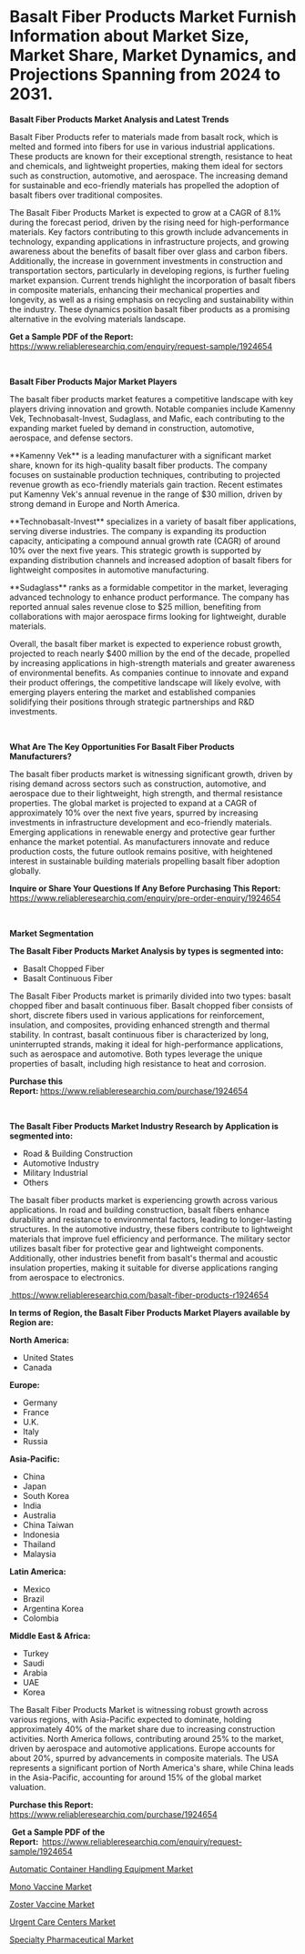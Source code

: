 <p><h1>Basalt Fiber Products Market Furnish Information about Market Size, Market Share, Market Dynamics, and Projections Spanning from 2024 to 2031.</h1></p><p><strong>Basalt Fiber Products Market Analysis and Latest Trends</strong></p>
<p><p>Basalt Fiber Products refer to materials made from basalt rock, which is melted and formed into fibers for use in various industrial applications. These products are known for their exceptional strength, resistance to heat and chemicals, and lightweight properties, making them ideal for sectors such as construction, automotive, and aerospace. The increasing demand for sustainable and eco-friendly materials has propelled the adoption of basalt fibers over traditional composites.</p><p>The Basalt Fiber Products Market is expected to grow at a CAGR of 8.1% during the forecast period, driven by the rising need for high-performance materials. Key factors contributing to this growth include advancements in technology, expanding applications in infrastructure projects, and growing awareness about the benefits of basalt fiber over glass and carbon fibers. Additionally, the increase in government investments in construction and transportation sectors, particularly in developing regions, is further fueling market expansion. Current trends highlight the incorporation of basalt fibers in composite materials, enhancing their mechanical properties and longevity, as well as a rising emphasis on recycling and sustainability within the industry. These dynamics position basalt fiber products as a promising alternative in the evolving materials landscape.</p></p>
<p><strong>Get a Sample PDF of the Report:&nbsp;</strong> <a href="https://www.reliableresearchiq.com/enquiry/request-sample/1924654?utm_campaign=1807&utm_medium=2&utm_source=Github&utm_content=ia&utm_term=24102024&utm_id=basalt-fiber-products">https://www.reliableresearchiq.com/enquiry/request-sample/1924654</a></p>
<p>&nbsp;</p>
<p><strong>Basalt Fiber Products Major Market Players</strong></p>
<p><p>The basalt fiber products market features a competitive landscape with key players driving innovation and growth. Notable companies include Kamenny Vek, Technobasalt-Invest, Sudaglass, and Mafic, each contributing to the expanding market fueled by demand in construction, automotive, aerospace, and defense sectors.</p><p>**Kamenny Vek** is a leading manufacturer with a significant market share, known for its high-quality basalt fiber products. The company focuses on sustainable production techniques, contributing to projected revenue growth as eco-friendly materials gain traction. Recent estimates put Kamenny Vek's annual revenue in the range of $30 million, driven by strong demand in Europe and North America.</p><p>**Technobasalt-Invest** specializes in a variety of basalt fiber applications, serving diverse industries. The company is expanding its production capacity, anticipating a compound annual growth rate (CAGR) of around 10% over the next five years. This strategic growth is supported by expanding distribution channels and increased adoption of basalt fibers for lightweight composites in automotive manufacturing.</p><p>**Sudaglass** ranks as a formidable competitor in the market, leveraging advanced technology to enhance product performance. The company has reported annual sales revenue close to $25 million, benefiting from collaborations with major aerospace firms looking for lightweight, durable materials. </p><p>Overall, the basalt fiber market is expected to experience robust growth, projected to reach nearly $400 million by the end of the decade, propelled by increasing applications in high-strength materials and greater awareness of environmental benefits. As companies continue to innovate and expand their product offerings, the competitive landscape will likely evolve, with emerging players entering the market and established companies solidifying their positions through strategic partnerships and R&D investments.</p></p>
<p>&nbsp;</p>
<p><strong>What Are The Key Opportunities For Basalt Fiber Products Manufacturers?</strong></p>
<p><p>The basalt fiber products market is witnessing significant growth, driven by rising demand across sectors such as construction, automotive, and aerospace due to their lightweight, high strength, and thermal resistance properties. The global market is projected to expand at a CAGR of approximately 10% over the next five years, spurred by increasing investments in infrastructure development and eco-friendly materials. Emerging applications in renewable energy and protective gear further enhance the market potential. As manufacturers innovate and reduce production costs, the future outlook remains positive, with heightened interest in sustainable building materials propelling basalt fiber adoption globally.</p></p>
<p><strong>Inquire or Share Your Questions If Any Before Purchasing This Report:</strong> <a href="https://www.reliableresearchiq.com/enquiry/pre-order-enquiry/1924654?utm_campaign=1807&utm_medium=2&utm_source=Github&utm_content=ia&utm_term=24102024&utm_id=basalt-fiber-products">https://www.reliableresearchiq.com/enquiry/pre-order-enquiry/1924654</a></p>
<p>&nbsp;</p>
<p><strong>Market Segmentation</strong></p>
<p><strong>The Basalt Fiber Products Market Analysis by types is segmented into:</strong></p>
<p><ul><li>Basalt Chopped Fiber</li><li>Basalt Continuous Fiber</li></ul></p>
<p><p>The Basalt Fiber Products market is primarily divided into two types: basalt chopped fiber and basalt continuous fiber. Basalt chopped fiber consists of short, discrete fibers used in various applications for reinforcement, insulation, and composites, providing enhanced strength and thermal stability. In contrast, basalt continuous fiber is characterized by long, uninterrupted strands, making it ideal for high-performance applications, such as aerospace and automotive. Both types leverage the unique properties of basalt, including high resistance to heat and corrosion.</p></p>
<p><strong>Purchase this Report:&nbsp;</strong><a href="https://www.reliableresearchiq.com/purchase/1924654?utm_campaign=1807&utm_medium=2&utm_source=Github&utm_content=ia&utm_term=24102024&utm_id=basalt-fiber-products">https://www.reliableresearchiq.com/purchase/1924654</a></p>
<p>&nbsp;</p>
<p><strong>The Basalt Fiber Products Market Industry Research by Application is segmented into:</strong></p>
<p><ul><li>Road & Building Construction</li><li>Automotive Industry</li><li>Military Industrial</li><li>Others</li></ul></p>
<p><p>The basalt fiber products market is experiencing growth across various applications. In road and building construction, basalt fibers enhance durability and resistance to environmental factors, leading to longer-lasting structures. In the automotive industry, these fibers contribute to lightweight materials that improve fuel efficiency and performance. The military sector utilizes basalt fiber for protective gear and lightweight components. Additionally, other industries benefit from basalt's thermal and acoustic insulation properties, making it suitable for diverse applications ranging from aerospace to electronics.</p></p>
<p><a href="https://www.reliableresearchiq.com/basalt-fiber-products-r1924654?utm_campaign=1807&utm_medium=2&utm_source=Github&utm_content=ia&utm_term=24102024&utm_id=basalt-fiber-products">&nbsp;https://www.reliableresearchiq.com/basalt-fiber-products-r1924654</a></p>
<p><strong>In terms of Region, the Basalt Fiber Products Market Players available by Region are:</strong></p>
<p>
    <p> <strong> North America: </strong>
        <ul>
            <li>United States</li>
            <li>Canada</li>
        </ul>
        </p> 
    <p> <strong> Europe: </strong>
        <ul>
            <li>Germany</li>
            <li>France</li>
            <li>U.K.</li>
            <li>Italy</li>
            <li>Russia</li>
        </ul>
        </p> 
    <p> <strong> Asia-Pacific: </strong>
        <ul>
            <li>China</li>
            <li>Japan</li>
            <li>South Korea</li>
            <li>India</li>
            <li>Australia</li>
            <li>China Taiwan</li>
            <li>Indonesia</li>
            <li>Thailand</li>
            <li>Malaysia</li>
        </ul>
        </p> 
    <p> <strong> Latin America: </strong>
        <ul>
            <li>Mexico</li>
            <li>Brazil</li>
            <li>Argentina Korea</li>
            <li>Colombia</li>
        </ul>
        </p> 
    <p> <strong> Middle East & Africa: </strong>
        <ul>
            <li>Turkey</li>
            <li>Saudi</li>
            <li>Arabia</li>
            <li>UAE</li>
            <li>Korea</li>
        </ul>
    </p>
    </p>
<p><p>The Basalt Fiber Products Market is witnessing robust growth across various regions, with Asia-Pacific expected to dominate, holding approximately 40% of the market share due to increasing construction activities. North America follows, contributing around 25% to the market, driven by aerospace and automotive applications. Europe accounts for about 20%, spurred by advancements in composite materials. The USA represents a significant portion of North America's share, while China leads in the Asia-Pacific, accounting for around 15% of the global market valuation.</p></p>
<p><strong>Purchase this Report: </strong><a href="https://www.reliableresearchiq.com/purchase/1924654?utm_campaign=1807&utm_medium=2&utm_source=Github&utm_content=ia&utm_term=24102024&utm_id=basalt-fiber-products">https://www.reliableresearchiq.com/purchase/1924654</a></p>
<p>&nbsp;<strong>Get a Sample PDF of the Report:&nbsp;&nbsp;</strong><a href="https://www.reliableresearchiq.com/enquiry/request-sample/1924654?utm_campaign=1807&utm_medium=2&utm_source=Github&utm_content=ia&utm_term=24102024&utm_id=basalt-fiber-products">https://www.reliableresearchiq.com/enquiry/request-sample/1924654</a></p>
<p><strong></strong></p>
<p><p><a href="https://github.com/sakalstgliemsk/Market-Research-Report-List-1/blob/main/automatic-container-handling-equipment-market.md?utm_campaign=1807&utm_medium=2&utm_source=Github&utm_content=ia&utm_term=24102024&utm_id=basalt-fiber-products">Automatic Container Handling Equipment Market</a></p><p><a href="https://www.linkedin.com/pulse/mono-vaccine-industry-insights-report-analyzing-market-trends-jrbie?utm_campaign=1807&utm_medium=2&utm_source=Github&utm_content=ia&utm_term=24102024&utm_id=basalt-fiber-products">Mono Vaccine Market</a></p><p><a href="https://www.linkedin.com/pulse/global-zoster-vaccine-market-trends-analysis-future-growth-qvvze?utm_campaign=1807&utm_medium=2&utm_source=Github&utm_content=ia&utm_term=24102024&utm_id=basalt-fiber-products">Zoster Vaccine Market</a></p><p><a href="https://www.linkedin.com/pulse/urgent-care-centers-market-revolution-size-share-emerging-trends-e0ysf?utm_campaign=1807&utm_medium=2&utm_source=Github&utm_content=ia&utm_term=24102024&utm_id=basalt-fiber-products">Urgent Care Centers Market</a></p><p><a href="https://www.linkedin.com/pulse/specialty-pharmaceutical-sector-surge-68-growth-roadmap-458me?utm_campaign=1807&utm_medium=2&utm_source=Github&utm_content=ia&utm_term=24102024&utm_id=basalt-fiber-products">Specialty Pharmaceutical Market</a></p></p>